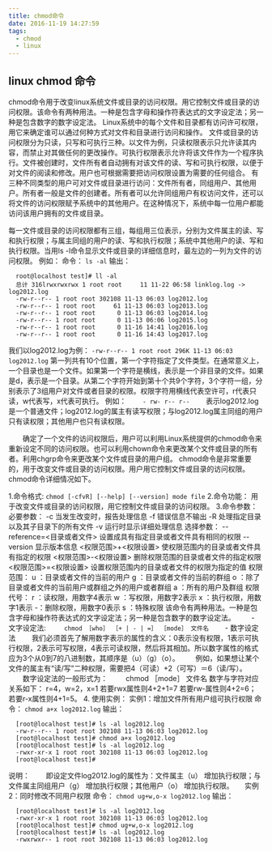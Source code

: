 ```yaml
---
title: chmod命令
date: 2016-11-19 14:27:59
tags:
  - chmod
  - linux
---
```

## linux chmod 命令
chmod命令用于改变linux系统文件或目录的访问权限。用它控制文件或目录的访问权限。该命令有两种用法。一种是包含字母和操作符表达式的文字设定法；另一种是包含数字的数字设定法。
Linux系统中的每个文件和目录都有访问许可权限，用它来确定谁可以通过何种方式对文件和目录进行访问和操作。
文件或目录的访问权限分为只读，只写和可执行三种。以文件为例，只读权限表示只允许读其内容，而禁止对其做任何的更改操作。可执行权限表示允许将该文件作为一个程序执行。文件被创建时，文件所有者自动拥有对该文件的读、写和可执行权限，以便于对文件的阅读和修改。用户也可根据需要把访问权限设置为需要的任何组合。
有三种不同类型的用户可对文件或目录进行访问：文件所有者，同组用户、其他用户。所有者一般是文件的创建者。所有者可以允许同组用户有权访问文件，还可以将文件的访问权限赋予系统中的其他用户。在这种情况下，系统中每一位用户都能访问该用户拥有的文件或目录。
<!--more-->
每一文件或目录的访问权限都有三组，每组用三位表示，分别为文件属主的读、写和执行权限；与属主同组的用户的读、写和执行权限；系统中其他用户的读、写和执行权限。当用ls -l命令显示文件或目录的详细信息时，最左边的一列为文件的访问权限。 例如：
命令：
`ls -al`
输出：
```
  root@localhost test]# ll -al
  总计 316lrwxrwxrwx 1 root root     11 11-22 06:58 linklog.log -> log2012.log
  -rw-r--r-- 1 root root 302108 11-13 06:03 log2012.log
  -rw-r--r-- 1 root root     61 11-13 06:03 log2013.log
  -rw-r--r-- 1 root root      0 11-13 06:03 log2014.log
  -rw-r--r-- 1 root root      0 11-13 06:06 log2015.log
  -rw-r--r-- 1 root root      0 11-16 14:41 log2016.log
  -rw-r--r-- 1 root root      0 11-16 14:43 log2017.log
```
我们以log2012.log为例：
`-rw-r--r-- 1 root root 296K 11-13 06:03 log2012.log`
第一列共有10个位置，第一个字符指定了文件类型。在通常意义上，一个目录也是一个文件。如果第一个字符是横线，表示是一个非目录的文件。如果是d，表示是一个目录。从第二个字符开始到第十个共9个字符，3个字符一组，分别表示了3组用户对文件或者目录的权限。权限字符用横线代表空许可，r代表只读，w代表写，x代表可执行。
例如：
　　`- rw- r-- r--`
　　表示log2012.log是一个普通文件；log2012.log的属主有读写权限；与log2012.log属主同组的用户只有读权限；其他用户也只有读权限。

　　确定了一个文件的访问权限后，用户可以利用Linux系统提供的chmod命令来重新设定不同的访问权限。也可以利用chown命令来更改某个文件或目录的所有者。利用chgrp命令来更改某个文件或目录的用户组。
chmod命令是非常重要的，用于改变文件或目录的访问权限。用户用它控制文件或目录的访问权限。chmod命令详细情况如下。

 1.命令格式:
`chmod [-cfvR] [--help] [--version] mode file`
 2.命令功能：
用于改变文件或目录的访问权限，用它控制文件或目录的访问权限。
 3.命令参数：
必要参数：
-c 当发生改变时，报告处理信息
-f 错误信息不输出
-R 处理指定目录以及其子目录下的所有文件
-v 运行时显示详细处理信息
选择参数：
--reference=<目录或者文件> 设置成具有指定目录或者文件具有相同的权限
--version 显示版本信息
<权限范围>+<权限设置> 使权限范围内的目录或者文件具有指定的权限
<权限范围>-<权限设置> 删除权限范围的目录或者文件的指定权限
<权限范围>=<权限设置> 设置权限范围内的目录或者文件的权限为指定的值
权限范围：
u ：目录或者文件的当前的用户
g ：目录或者文件的当前的群组
o ：除了目录或者文件的当前用户或群组之外的用户或者群组
a ：所有的用户及群组
权限代号：
r ：读权限，用数字4表示
w ：写权限，用数字2表示
x ：执行权限，用数字1表示
-：删除权限，用数字0表示
s ：特殊权限
该命令有两种用法。一种是包含字母和操作符表达式的文字设定法；另一种是包含数字的数字设定法。
　　- 文字设定法:
　　	`chmod ［who］ ［+ | - | =］ ［mode］ 文件名`
　　- 数字设定法
　　我们必须首先了解用数字表示的属性的含义：0表示没有权限，1表示可执行权限，2表示可写权限，4表示可读权限，然后将其相加。所以数字属性的格式应为3个从0到7的八进制数，其顺序是（u）（g）（o）。
　　例如，如果想让某个文件的属主有“读/写”二种权限，需要把4（可读）+2（可写）＝6（读/写）。
　　数字设定法的一般形式为：
　　	chmod ［mode］ 文件名
数字与字符对应关系如下：
r=4，w=2，x=1
若要rwx属性则4+2+1=7
若要rw-属性则4+2=6；
若要r-x属性则4+1=5。
 4. 使用实例：
实例1：增加文件所有用户组可执行权限
命令：
`chmod a+x log2012.log`
输出：
```
  [root@localhost test]# ls -al log2012.log
  -rw-r--r-- 1 root root 302108 11-13 06:03 log2012.log
  [root@localhost test]# chmod a+x log2012.log
  [root@localhost test]# ls -al log2012.log
  -rwxr-xr-x 1 root root 302108 11-13 06:03 log2012.log
  [root@localhost test]#
```
说明：
　　即设定文件log2012.log的属性为：文件属主（u） 增加执行权限；与文件属主同组用户（g） 增加执行权限；其他用户（o） 增加执行权限。
　
实例2：同时修改不同用户权限
命令：
`chmod ug+w,o-x log2012.log`
输出：
```
  [root@localhost test]# ls -al log2012.log
  -rwxr-xr-x 1 root root 302108 11-13 06:03 log2012.log
  [root@localhost test]# chmod ug+w,o-x log2012.log
  [root@localhost test]# ls -al log2012.log
  -rwxrwxr-- 1 root root 302108 11-13 06:03 log2012.log
```
